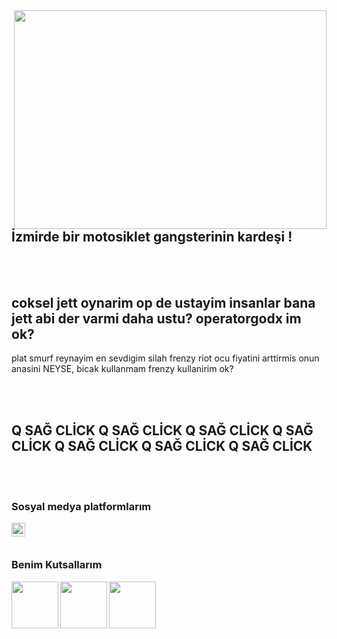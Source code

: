 <img src="https://cdn.discordapp.com/attachments/856286390692872203/859068057154355210/xforce.gif" align="right" width="500" height="350">

## İzmirde bir motosiklet gangsterinin kardeşi !



<br />
<br />

## coksel jett oynarim op de ustayim insanlar bana jett abi der varmi daha ustu? operatorgodx im ok?
plat smurf reynayim en sevdigim silah frenzy riot ocu fiyatini arttirmis onun anasini NEYSE, bicak kullanmam frenzy kullanirim ok?

<br />
<br />

 ## Q SAĞ CLİCK Q SAĞ CLİCK Q SAĞ CLİCK Q SAĞ CLİCK Q SAĞ CLİCK Q SAĞ CLİCK Q SAĞ CLİCK



<br />
<br />


### Sosyal medya platformlarım

[<img width="22" src="https://unpkg.com/simple-icons@v5/icons/discord.svg" align="left" />][discord]



[discord]: https://discord.com/users/821040785046503510

<br />
<br />


### Benim Kutsallarım
<img align="left" src="https://cdn.discordapp.com/attachments/856286390692872203/857368543775293510/833982778977550357.png" width="75" height="75">
<img align="left" src="https://cdn.discordapp.com/attachments/856286390692872203/857368546102476810/Q.png" width="75" height="75">
<img align="left" src="https://cdn.discordapp.com/attachments/856286390692872203/858764576509001769/GALAXY_PP_SI.png" width="75" height="75">






<br />
<br />
